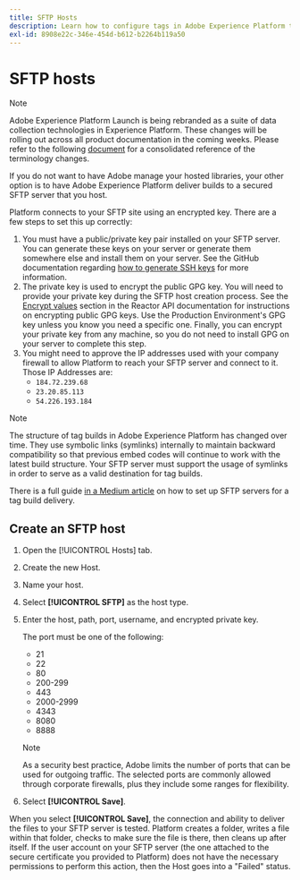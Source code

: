 ```yaml
---
title: SFTP Hosts
description: Learn how to configure tags in Adobe Experience Platform to deliver library builds to a secured, self-hosted SFTP server.
exl-id: 8908e22c-346e-454d-b612-b2264b119a50
---
```

# SFTP hosts

>[!NOTE]
>
>Adobe Experience Platform Launch is being rebranded as a suite of data collection technologies in Experience Platform. These changes will be rolling out across all product documentation in the coming weeks. Please refer to the following [document](../../../launch-term-updates.md) for a consolidated reference of the terminology changes.

If you do not want to have Adobe manage your hosted libraries, your other option is to have Adobe Experience Platform deliver builds to a secured SFTP server that you host.

Platform connects to your SFTP site using an encrypted key. There are a few steps to set this up correctly:

1. You must have a public/private key pair installed on your SFTP server. You can generate these keys on your server or generate them somewhere else and install them on your server. See the GitHub documentation regarding [how to generate SSH keys](https://help.github.com/articles/generating-a-new-ssh-key-and-adding-it-to-the-ssh-agent/#generating-a-new-ssh-key) for more information.
2. The private key is used to encrypt the public GPG key. You will need to provide your private key during the SFTP host creation process. See the [Encrypt values](https://developer.adobelaunch.com/api/guides/encrypting_values/) section in the Reactor API documentation for instructions on encrypting public GPG keys. Use the Production Environment's GPG key unless you know you need a specific one. Finally, you can encrypt your private key from any machine, so you do not need to install GPG on your server to complete this step.
3. You might need to approve the IP addresses used with your company firewall to allow Platform to reach your SFTP server and connect to it. Those IP Addresses are:
   * `184.72.239.68`
   * `23.20.85.113`
   * `54.226.193.184`

>[!NOTE]
>
>The structure of tag builds in Adobe Experience Platform has changed over time. They use symbolic links (symlinks) internally to maintain backward compatibility so that previous embed codes will continue to work with the latest build structure. Your SFTP server must support the usage of symlinks in order to serve as a valid destination for tag builds.

There is a full guide [in a Medium article](https://medium.com/launch-by-adobe/configuring-an-sftp-server-for-use-with-adobe-launch-bc626027e5a6) on how to set up SFTP servers for a tag build delivery.

## Create an SFTP host

1. Open the [!UICONTROL Hosts] tab.
1. Create the new Host.
1. Name your host.
1. Select **[!UICONTROL SFTP]** as the host type.
1. Enter the host, path, port, username, and encrypted private key.

   The port must be one of the following:

   * 21
   * 22
   * 80
   * 200-299
   * 443
   * 2000-2999
   * 4343
   * 8080
   * 8888
   
   >[!NOTE]
   >
   >As a security best practice, Adobe limits the number of ports that can be used for outgoing traffic. The selected ports are commonly allowed through corporate firewalls, plus they include some ranges for flexibility.

1. Select **[!UICONTROL Save]**.

When you select **[!UICONTROL Save]**, the connection and ability to deliver the files to your SFTP server is tested. Platform creates a folder, writes a file within that folder, checks to make sure the file is there, then cleans up after itself. If the user account on your SFTP server (the one attached to the secure certificate you provided to Platform) does not have the necessary permissions to perform this action, then the Host goes into a "Failed" status.
